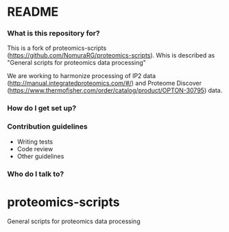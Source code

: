 # README #

### What is this repository for? ###

This is a fork of proteomics-scripts (https://github.com/NomuraRG/proteomics-scripts). Whis is described 
as "General scripts for proteomics data processing"

We are working to harmonize processing of IP2 data (http://manual.integratedproteomics.com/#/) and 
Proteome Discover (https://www.thermofisher.com/order/catalog/product/OPTON-30795) data. 

### How do I get set up? ###

### Contribution guidelines ###

* Writing tests
* Code review
* Other guidelines

### Who do I talk to? ###


# proteomics-scripts
General scripts for proteomics data processing
